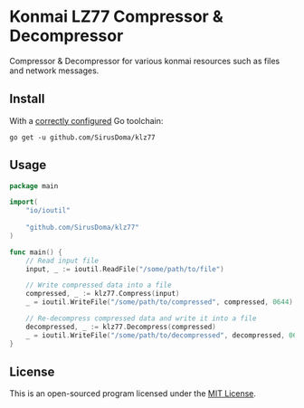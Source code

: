 # Konmai LZ77 Compressor & Decompressor
Compressor & Decompressor for various konmai resources such as files and network messages.

## Install
With a [correctly configured](https://go.dev/doc/install#testing) Go toolchain:
```shell
go get -u github.com/SirusDoma/klz77
```

## Usage
```go
package main

import(
    "io/ioutil"
	
    "github.com/SirusDoma/klz77"
)

func main() {
    // Read input file
    input, _ := ioutil.ReadFile("/some/path/to/file")

    // Write compressed data into a file
    compressed, _ := klz77.Compress(input)
    _ = ioutil.WriteFile("/some/path/to/compressed", compressed, 0644)

    // Re-decompress compressed data and write it into a file
    decompressed, _ := klz77.Decompress(compressed)
    _ = ioutil.WriteFile("/some/path/to/decompressed", decompressed, 0644)
}
```

## License
This is an open-sourced program licensed under the [MIT License](http://github.com/SirusDoma/klz77/blob/master/LICENSE).
